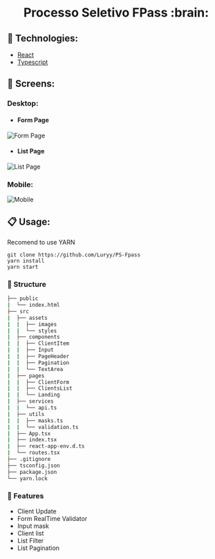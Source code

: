 <h1 align="center">Processo Seletivo FPass :brain: </h1>

## :pushpin: Technologies:
- [React](https://reactjs.org/)
- [Typescript](https://www.typescriptlang.org/)

## :calling: Screens:

<h3>Desktop:</h3>

- <h4>   Form Page</h4>


![Form Page](https://user-images.githubusercontent.com/59494158/90314655-b4c96600-deeb-11ea-936c-0aa95350ffdc.gif)


- <h4>List Page</h4>


![List Page](https://user-images.githubusercontent.com/59494158/90314595-44224980-deeb-11ea-8e9a-9e4e4b4009ee.gif)

<h3>Mobile:</h3>

![Mobile](https://user-images.githubusercontent.com/59494158/90314449-4041f780-deea-11ea-8db8-ad811e614a64.png)


## :clipboard: Usage:

Recomend to use YARN

``` 
git clone https://github.com/Luryy/PS-Fpass
yarn install
yarn start
```


### :open_file_folder: Structure
```bash
├── public
|  └── index.html
├── src
|  ├── assets
|  |  ├── images
|  |  └── styles
|  ├── components
|  |  ├── ClientItem
|  |  ├── Input
|  |  ├── PageHeader
|  |  ├── Pagination
|  |  └── TextArea
|  ├── pages
|  |  ├── ClientForm
|  |  ├── ClientsList
|  |  └── Landing
|  ├── services
|  |  └── api.ts
|  ├── utils
|  |  ├── masks.ts
|  |  └── validation.ts
|  ├── App.tsx
|  ├── index.tsx
|  ├── react-app-env.d.ts
|  └── routes.tsx
├── .gitignore
├── tsconfig.json
├── package.json
└── yarn.lock
```

### :nut_and_bolt: Features

-  Client Update
-  Form RealTime Validator
-  Input mask 
-  Client list
-  List Filter
-  List Pagination

